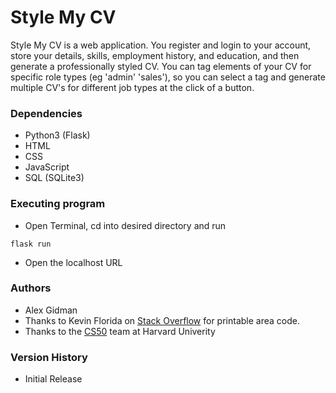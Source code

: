 # Style My CV

Style My CV is a web application. You register and login to your account, store your details, skills, employment history, and education, and then generate a professionally styled CV. You can tag elements of your CV for specific role types (eg 'admin' 'sales'), so you can select a tag and generate multiple CV's for different job types at the click of a button.

### Dependencies

* Python3 (Flask)
* HTML
* CSS
* JavaScript
* SQL (SQLite3)

### Executing program

* Open Terminal, cd into desired directory and run
```
flask run
```
* Open the localhost URL


### Authors

* Alex Gidman
* Thanks to Kevin Florida on [Stack Overflow](https://stackoverflow.com/questions/468881/print-div-id-printarea-div-only) for printable area code.
* Thanks to the [CS50](https://cs50.harvard.edu/x/2020/) team at Harvard Univerity

### Version History

* Initial Release
